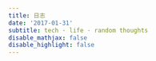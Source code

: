 ```yaml
---
title: 日志
date: '2017-01-31'
subtitle: tech · life · random thoughts
disable_mathjax: false
disable_highlight: false
---
```

